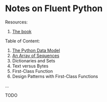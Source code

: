 # Notes on Fluent Python

Resources:

1. [The book](https://www.oreilly.com/library/view/fluent-python/9781491946237/)

Table of Content:

1. [The Python Data Model](Chapter-1-The-Python-Data-Model.md)
2. [An Array of Sequences](Chapter-2-An-Array-of-Sequences.md)
3. Dictionaries and Sets
4. Text versus Bytes
5. First-Class Function
6. Design Patterns with First-Class Functions

...

TODO


